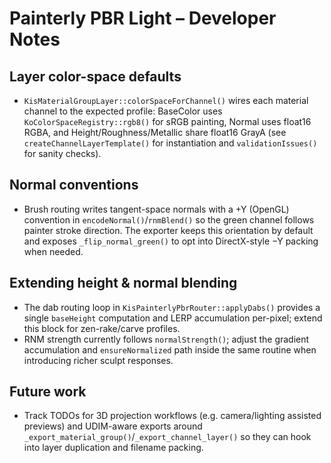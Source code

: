 # Painterly PBR Light – Developer Notes

## Layer color-space defaults
- `KisMaterialGroupLayer::colorSpaceForChannel()` wires each material channel to the expected profile: BaseColor uses `KoColorSpaceRegistry::rgb8()` for sRGB painting, Normal uses float16 RGBA, and Height/Roughness/Metallic share float16 GrayA (see `createChannelLayerTemplate()` for instantiation and `validationIssues()` for sanity checks).

## Normal conventions
- Brush routing writes tangent-space normals with a +Y (OpenGL) convention in `encodeNormal()`/`rnmBlend()` so the green channel follows painter stroke direction. The exporter keeps this orientation by default and exposes `_flip_normal_green()` to opt into DirectX-style −Y packing when needed.

## Extending height & normal blending
- The dab routing loop in `KisPainterlyPbrRouter::applyDabs()` provides a single `baseHeight` computation and LERP accumulation per-pixel; extend this block for zen-rake/carve profiles.
- RNM strength currently follows `normalStrength()`; adjust the gradient accumulation and `ensureNormalized` path inside the same routine when introducing richer sculpt responses.

## Future work
- Track TODOs for 3D projection workflows (e.g. camera/lighting assisted previews) and UDIM-aware exports around `_export_material_group()`/`_export_channel_layer()` so they can hook into layer duplication and filename packing.
